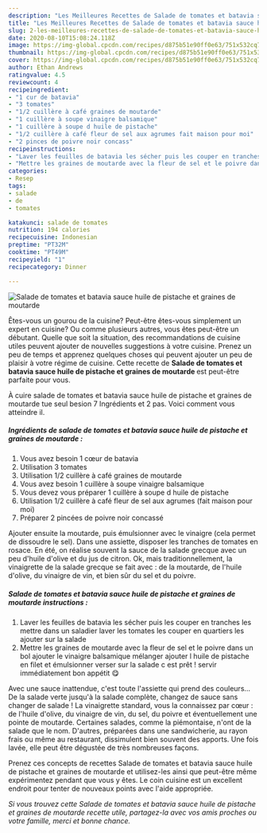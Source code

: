 ```yaml
---
description: "Les Meilleures Recettes de Salade de tomates et batavia sauce huile de pistache et graines de moutarde"
title: "Les Meilleures Recettes de Salade de tomates et batavia sauce huile de pistache et graines de moutarde"
slug: 2-les-meilleures-recettes-de-salade-de-tomates-et-batavia-sauce-huile-de-pistache-et-graines-de-moutarde
date: 2020-08-10T15:08:24.118Z
image: https://img-global.cpcdn.com/recipes/d875b51e90ff0e63/751x532cq70/salade-de-tomates-et-batavia-sauce-huile-de-pistache-et-graines-de-moutarde-photo-principale-de-la-recette.jpg
thumbnail: https://img-global.cpcdn.com/recipes/d875b51e90ff0e63/751x532cq70/salade-de-tomates-et-batavia-sauce-huile-de-pistache-et-graines-de-moutarde-photo-principale-de-la-recette.jpg
cover: https://img-global.cpcdn.com/recipes/d875b51e90ff0e63/751x532cq70/salade-de-tomates-et-batavia-sauce-huile-de-pistache-et-graines-de-moutarde-photo-principale-de-la-recette.jpg
author: Ethan Andrews
ratingvalue: 4.5
reviewcount: 4
recipeingredient:
- "1 cur de batavia"
- "3 tomates"
- "1/2 cuillère à café graines de moutarde"
- "1 cuillère à soupe vinaigre balsamique"
- "1 cuillère à soupe d huile de pistache"
- "1/2 cuillère à café fleur de sel aux agrumes fait maison pour moi"
- "2 pinces de poivre noir concass"
recipeinstructions:
- "Laver les feuilles de batavia les sécher puis les couper en tranches les mettre dans un saladier laver les tomates les couper en quartiers les ajouter sur la salade"
- "Mettre les graines de moutarde avec la fleur de sel et le poivre dans un bol ajouter le vinaigre balsamique mélanger ajouter l huile de pistache en filet et émulsionner verser sur la salade c est prêt ! servir immédiatement bon appétit 😋"
categories:
- Resep
tags:
- salade
- de
- tomates

katakunci: salade de tomates 
nutrition: 194 calories
recipecuisine: Indonesian
preptime: "PT32M"
cooktime: "PT49M"
recipeyield: "1"
recipecategory: Dinner

---
```



![Salade de tomates et batavia sauce huile de pistache et graines de moutarde](https://img-global.cpcdn.com/recipes/d875b51e90ff0e63/751x532cq70/salade-de-tomates-et-batavia-sauce-huile-de-pistache-et-graines-de-moutarde-photo-principale-de-la-recette.jpg)

Êtes-vous un gourou de la cuisine? Peut-être êtes-vous simplement un expert en cuisine? Ou comme plusieurs autres, vous êtes peut-être un débutant. Quelle que soit la situation, des recommandations de cuisine utiles peuvent ajouter de nouvelles suggestions à votre cuisine. Prenez un peu de temps et apprenez quelques choses qui peuvent ajouter un peu de plaisir à votre régime de cuisine. Cette recette de <strong> Salade de tomates et batavia sauce huile de pistache et graines de moutarde </strong> est peut-être parfaite pour vous.

<!--inarticleads1-->

À cuire salade de tomates et batavia sauce huile de pistache et graines de moutarde tue seul besion 7 Ingrédients et 2 pas. Voici comment vous atteindre il.

##### Ingrédients de salade de tomates et batavia sauce huile de pistache et graines de moutarde :

1. Vous avez besoin 1 cœur de batavia
1. Utilisation 3 tomates
1. Utilisation 1/2 cuillère à café graines de moutarde
1. Vous avez besoin 1 cuillère à soupe vinaigre balsamique
1. Vous devez vous préparer 1 cuillère à soupe d huile de pistache
1. Utilisation 1/2 cuillère à café fleur de sel aux agrumes (fait maison pour moi)
1. Préparer 2 pincées de poivre noir concassé


Ajouter ensuite la moutarde, puis émulsionner avec le vinaigre (cela permet de dissoudre le sel). Dans une assiette, disposer les tranches de tomates en rosace. En été, on réalise souvent la sauce de la salade grecque avec un peu d&#39;huile d&#39;olive et du jus de citron. Ok, mais traditionnellement, la vinaigrette de la salade grecque se fait avec : de la moutarde, de l&#39;huile d&#39;olive, du vinaigre de vin, et bien sûr du sel et du poivre. 

<!--inarticleads2-->

##### Salade de tomates et batavia sauce huile de pistache et graines de moutarde instructions :

1. Laver les feuilles de batavia les sécher puis les couper en tranches les mettre dans un saladier laver les tomates les couper en quartiers les ajouter sur la salade
1. Mettre les graines de moutarde avec la fleur de sel et le poivre dans un bol ajouter le vinaigre balsamique mélanger ajouter l huile de pistache en filet et émulsionner verser sur la salade c est prêt ! servir immédiatement bon appétit 😋


Avec une sauce inattendue, c&#39;est toute l&#39;assiette qui prend des couleurs… De la salade verte jusqu&#39;à la salade complète, changez de sauce sans changer de salade ! La vinaigrette standard, vous la connaissez par cœur : de l&#39;huile d&#39;olive, du vinaigre de vin, du sel, du poivre et éventuellement une pointe de moutarde. Certaines salades, comme la piémontaise, n&#39;ont de la salade que le nom. D&#39;autres, préparées dans une sandwicherie, au rayon frais ou même au restaurant, dissimulent bien souvent des apports. Une fois lavée, elle peut être dégustée de très nombreuses façons. 

<!--inarticleads1-->

<p>
Prenez ces concepts de recettes Salade de tomates et batavia sauce huile de pistache et graines de moutarde et utilisez-les ainsi que peut-être même expérimentez pendant que vous y êtes. Le coin cuisine est un excellent endroit pour tenter de nouveaux points avec l'aide appropriée.
</p>

<p>
<i>Si vous trouvez cette Salade de tomates et batavia sauce huile de pistache et graines de moutarde recette utile, partagez-la avec vos amis proches ou votre famille, merci et bonne chance.</i>
</p>
